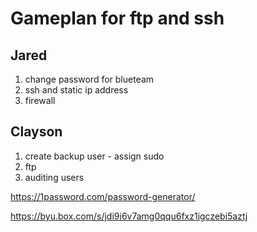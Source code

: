 # Gameplan for ftp and ssh

## Jared 
1. change password for blueteam 
2. ssh and static ip address
3. firewall
## Clayson 
1. create backup user - assign sudo 
2. ftp 
3. auditing users 

https://1password.com/password-generator/ 

https://byu.box.com/s/jdi9i6v7amg0qqu6fxz1igczebi5aztj